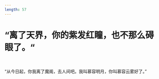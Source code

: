 ```yaml
---
length: 57
---
```


# “离了天界，你的紫发红瞳，也不那么碍眼了。“

<br>

“从今日起，你我离了魔阁，去人间吧。我叫慕容明月，你叫慕容云雾好了。”

<br>

<br>
<br>
